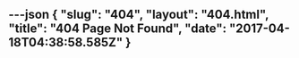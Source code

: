 ---json
{
    "slug": "404",
    "layout": "404.html",
    "title": "404 Page Not Found",
    "date": "2017-04-18T04:38:58.585Z"
}
---
